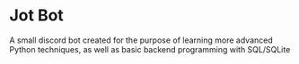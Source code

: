 # Jot Bot
 A small discord bot created for the purpose of learning more advanced Python techniques, as well as basic backend programming with SQL/SQLite
